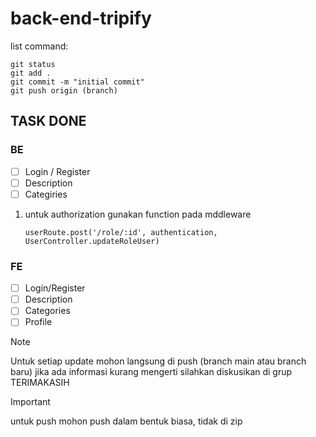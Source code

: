 # back-end-tripify

list command:
```
git status
git add .
git commit -m "initial commit"
git push origin (branch)
```

## TASK DONE

### BE

- [ ] Login / Register
- [ ] Description
- [ ] Categiries
  
1. untuk authorization gunakan function pada mddleware
   ```
   userRoute.post('/role/:id', authentication, UserController.updateRoleUser)
   ```

### FE
- [ ] Login/Register
- [ ] Description
- [ ] Categories
- [ ] Profile

>[!NOTE]
>Untuk setiap update mohon langsung di push (branch main atau branch baru)
>jika ada informasi kurang mengerti silahkan diskusikan di grup
>TERIMAKASIH

>[!IMPORTANT]
>untuk push mohon push dalam bentuk biasa, tidak di zip
